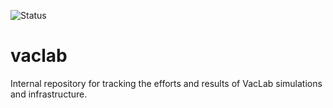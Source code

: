 ![Status](http://status.vaclab.org/api/badge/1/status)

# vaclab
Internal repository for tracking the efforts and results of VacLab simulations and infrastructure.
